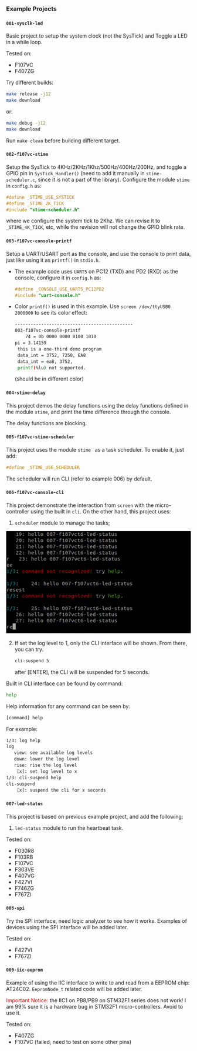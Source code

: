 ### Example Projects

#### `001-sysclk-led`

Basic project to setup the system clock (not the SysTick) and Toggle a LED in a while loop.

Tested on:

* F107VC
* F407ZG

Try different builds:

```bash
make release -j12
make download
```

or:

```bash
make debug -j12
make download
```

Run `make clean` before building different target.

#### `002-f107vc-stime`

Setup the SysTick to 4KHz/2KHz/1Khz/500Hz/400Hz/200Hz, and toggle a GPIO pin in `SysTick_Handler()` (need to add it manually in `stime-scheduler.c`, since it is not a part of the library). Configure the module `stime` in `config.h` as:

```c
#define _STIME_USE_SYSTICK
#define _STIME_2K_TICK
#include "stime-scheduler.h"
```

where we configure the system tick to 2Khz. We can revise it to `_STIME_4K_TICK`, etc, while the revision will not change the GPIO blink rate.

#### `003-f107vc-console-printf`

Setup a UART/USART port as the console, and use the console to print data, just like using it as `printf()` in `stdio.h`.

* The example code uses `UART5` on PC12 (TXD) and PD2 (RXD) as the console, configure it in `config.h` as:

  ```c
  #define _CONSOLE_USE_UART5_PC12PD2
  #include "uart-console.h"
  ```

* Color `printf()` is used in this example. Use `screen /dev/ttyUSB0 2000000` to see its color effect:

  ```bash
  ---------------------------------------------
  003-f107vc-console-printf
      74 = 0b 0000 0000 0100 1010
  pi = 3.14159
   this is a one-third demo program
   data_int = 3752, 7250, EA8
   data_int = ea8, 3752, 
   printf(%lu) not supported.
  ```

  (should be in different color)

#### `004-stime-delay`

This project demos the delay functions using the delay functions defined in the module `stime`, and print the time difference through the console.

The delay functions are blocking.

#### `005-f107vc-stime-scheduler`

This project uses the module `stime ` as a task scheduler. To enable it, just add:

```c
#define _STIME_USE_SCHEDULER
```

The scheduler will run CLI (refer to example 006) by default.

#### `006-f107vc-console-cli`

This project demonstrate the interaction from `screen` with the micro-controller using the built in `cli`. On the other hand, this project uses:

1. `scheduler` module to manage the tasks;

<img src="./console-cli.gif" width="700px">

2. If set the log level to 1, only the CLI interface will be shown. From there, you can try:

   ```bash
   cli-suspend 5
   ```

   after [ENTER], the CLI will be suspended for  5 seconds.

Built in CLI interface can be found by command:

```bash
help
```

Help information for any command can be seen by:

```bash
[command] help
```

For example:

```bash
1/3: log help
log
   view: see available log levels
   down: lower the log level
   rise: rise the log level
    [x]: set log level to x
1/3: cli-suspend help
cli-suspend
    [x]: suspend the cli for x seconds
```



#### `007-led-status`

This project is based on previous example project, and add the following:

1. `led-status` module to run the heartbeat task.

Tested on:

* F030R8
* F103RB
* F107VC
* F303VE
* F407VG
* F427VI
* F746ZG
* F767ZI

#### `008-spi`

Try the SPI interface, need logic analyzer to see how it works. Examples of devices using the SPI interface will be added later.

Tested on:

* F427VI
* F767ZI

#### `009-iic-eeprom`

Example of using the IIC interface to write to and read from a EEPROM chip: AT24C02. `EepromNode_t` related code will be added later.

<span style="color:red">Important Notice:</span> the IIC1 on PB8/PB9 on STM32F1 series does not work! I am 99% sure it is a hardware bug in STM32F1 micro-controllers. Avoid to use it.

Tested on:

* F407ZG
* F107VC (failed, need to test on some other pins)